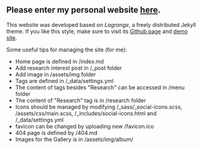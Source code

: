 ## Please enter my personal website [here](https://kpsimonlin.github.io/).

This website was developed based on *Lagrange*, a freely distributed Jekyll theme. If you like this style, make sure to visit its [Github page](https://github.com/LeNPaul/Lagrange) and [demo site](https://lenpaul.github.io/Lagrange/).

Some useful tips for managing the site (for me):
- Home page is defined in /index.md
- Add research interest post in /\_post folder
- Add image in /assets/img folder
- Tags are defined in /\_data/settings.yml
- The content of tags besides "Research" can be accessed in /menu folder
- The content of "Research" tag is in /research folder
- Icons should be managed by modifying /\_sass/\_social-icons.scss, /assets/css/main.scss, /\_includes/social-icons.html and /\_data/settings.yml
- favicon can be changed by uploading new /favicon.ico
- 404 page is defined by /404.md
- Images for the Gallery is in /assets/img/album/

